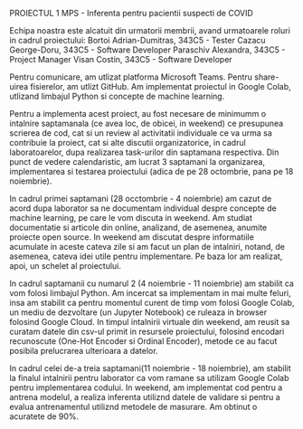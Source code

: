 PROIECTUL 1 MPS - Inferenta pentru pacientii suspecti de COVID

Echipa noastra este alcatuit din urmatorii membrii, avand urmatoarele roluri in cadrul proiectului:
Bortoi Adrian-Dumitras, 343C5 - Tester 
Cazacu George-Doru, 343C5 - Software Developer 
Paraschiv Alexandra, 343C5 - Project Manager 
Visan Costin, 343C5 - Software Developer

Pentru comunicare, am utlizat platforma Microsoft Teams.
Pentru share-uirea fisierelor, am utlizt GitHub.
Am implementat proiectul in Google Colab, utlizand limbajul Python si concepte de machine learning.

Pentru a implementa acest proiect, au fost necesare de minimumm o intalnire saptamanala (ce avea loc, 
de obicei, in weekend) ce presupunea scrierea de cod, cat si un review al activitatii individuale ce 
va urma sa contribuie la proiect, cat si alte discutii organizatorice, in cadrul laboratoarelor, dupa
realizarea task-urilor din saptamana respectiva. Din punct de vedere calendaristic, am lucrat 3 saptamani 
la organizarea, implementarea si testarea proiectului (adica de pe 28 octombrie, pana pe 18 noiembrie).

In cadrul primei saptamani (28 occtombrie - 4 noiembrie) am cazut de acord dupa laborator sa ne documentam 
individual despre concepte de machine learning, pe care le vom discuta in weekend. Am studiat documentatie 
si articole din online, analizand, de asemenea, anumite proiecte open source. In weekend am discutat 
despre informatiile acumulate in aceste cateva zile si am facut un plan de intalniri, notand, de asemenea,
cateva idei utile pentru implementare. Pe baza lor am realizat, apoi, un schelet al proiectului.

In cadrul saptamanii cu numarul 2 (4 noiembrie - 11 noiembrie) am stabilit ca vom folosi limbajul Python.
Am incercat sa implementam in mai multe feluri, insa am stabilit ca pentru momentul curent de timp vom 
folosi Google Colab, un mediu de dezvoltare (un Jupyter Notebook) ce ruleaza in browser folosind Google Cloud. 
In timpul intalnirii virtuale din weekend, am reusit sa curatam datele din csv-ul primit in resursele 
proiectului, folosind encodari recunoscute (One-Hot Encoder si Ordinal Encoder), metode ce au facut posibila 
prelucrarea ulterioara a datelor.

In cadrul celei de-a treia saptamani(11 noiembrie - 18 noiembrie), am stabilit la finalul intalnirii pentru 
laborator ca vom ramane sa utilizam Google Colab pentru implementarea codului. In weekend, am implementat cod 
pentru a antrena modelul, a realiza inferenta utiliznd datele de validare si pentru a evalua antrenamentul 
utiliznd metodele de masurare. Am obtinut o acuratete de 90%.

